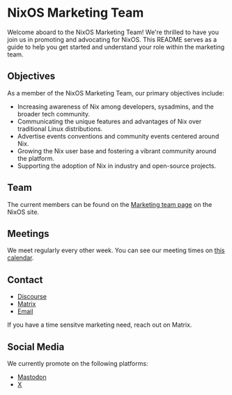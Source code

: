 # NixOS Marketing Team

Welcome aboard to the NixOS Marketing Team!
We're thrilled to have you join us in promoting and advocating for NixOS.
This README serves as a guide to help you get started and understand your role within the marketing team.

## Objectives

As a member of the NixOS Marketing Team, our primary objectives include:

- Increasing awareness of Nix among developers, sysadmins, and the broader tech community.
- Communicating the unique features and advantages of Nix over traditional Linux distributions.
- Advertise events conventions and community events centered around Nix.
- Growing the Nix user base and fostering a vibrant community around the platform.
- Supporting the adoption of Nix in industry and open-source projects.

## Team

The current members can be found on the [Marketing team page](https://nixos.org/community/teams/marketing) on the NixOS site.

## Meetings

We meet regularly every other week.
You can see our meeting times on [this calendar](https://calendar.google.com/calendar/embed?src=b9o52fobqjak8oq8lfkhg3t0qg%40group.calendar.google.com).

## Contact

- [Discourse](https://discourse.nixos.org/c/dev/marketing-team/28)
- [Matrix](https://matrix.to/#/#marketing:nixos.org)
- [Email](mailto:webmaster@nixos.org)

If you have a time sensitve marketing need, reach out on Matrix.

## Social Media

We currently promote on the following platforms:

- [Mastodon](https://chaos.social/@nixos_org)
- [X](https://twitter.com/nixos_org)
